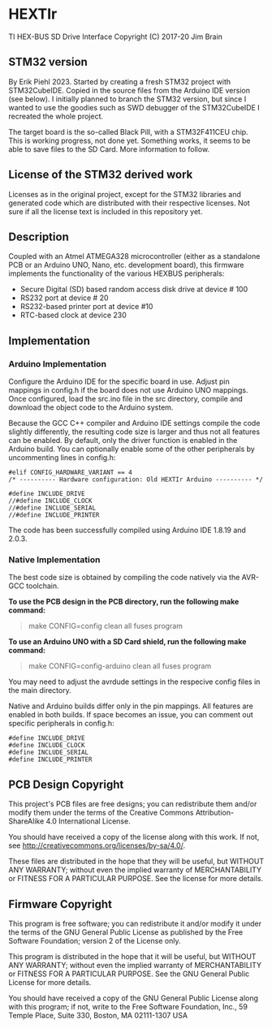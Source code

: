 # HEXTIr
TI HEX-BUS SD Drive Interface
Copyright (C) 2017-20  Jim Brain

## STM32 version
By Erik Piehl 2023.
Started by creating a fresh STM32 project with STM32CubeIDE. Copied in the source files from the Arduino IDE version (see below). I initially planned to branch the STM32 version, but since I wanted to use the goodies such as SWD debugger of the STM32CubeIDE I recreated the whole project.

The target board is the so-called Black Pill, with a STM32F411CEU chip. This is working progress, not done yet. Something works, it seems to be able to save files to the SD Card. More information to follow.

## License of the STM32 derived work
Licenses as in the original project, except for the STM32 libraries and generated code which are distributed with their respective licenses. Not sure if all the license text is included in this repository yet.

## Description
Coupled with an Atmel ATMEGA328 microcontroller (either as a standalone PCB or an 
Arduino UNO, Nano, etc. development board), this firmware implements the functionality
of the various HEXBUS peripherals:

* Secure Digital (SD) based random access disk drive at device # 100
* RS232 port at device # 20
* RS232-based printer port at device #10
* RTC-based clock at device 230

## Implementation
### Arduino Implementation
Configure the Arduino IDE for the specific board in use. Adjust pin mappings in config.h
if the board does not use Arduino UNO mappings.  Once configured, load the 
src.ino file in the src directory, compile and download the object code to the Arduino
system.

Because the GCC C++ compiler and Arduino IDE settings compile the code slightly differently,
the resulting code size is larger and thus not all features can be enabled.  By default, 
only the driver function is enabled in the Arduino build.  You can optionally enable some
of the other peripherals by uncommenting lines in config.h:

```
#elif CONFIG_HARDWARE_VARIANT == 4
/* ---------- Hardware configuration: Old HEXTIr Arduino ---------- */

#define INCLUDE_DRIVE
//#define INCLUDE_CLOCK
//#define INCLUDE_SERIAL
//#define INCLUDE_PRINTER
```

The code has been successfully compiled using Arduino IDE 1.8.19 and 2.0.3.

### Native Implementation
The best code size is obtained by compiling the code natively via the AVR-GCC toolchain.

**To use the PCB design in the PCB directory, run the following make command:**

> make CONFIG=config clean all fuses program

**To use an Arduino UNO with a SD Card shield, run the following make command:**

> make CONFIG=config-arduino clean all fuses program

You may need to adjust the avrdude settings in the respecive config files in the 
main directory.

Native and Arduino builds differ only in the pin mappings.  All features are enabled
in both builds.  If space becomes an issue, you can comment out specific peripherals in config.h:

```
#define INCLUDE_DRIVE
#define INCLUDE_CLOCK
#define INCLUDE_SERIAL
#define INCLUDE_PRINTER
```

## PCB Design Copyright

This project's PCB files are free designs; you can redistribute them 
and/or modify them under the terms of the Creative Commons
Attribution-ShareAlike 4.0 International License.

You should have received a copy of the license along with this
work. If not, see <http://creativecommons.org/licenses/by-sa/4.0/>.

These files are distributed in the hope that they will be useful,
but WITHOUT ANY WARRANTY; without even the implied warranty of
MERCHANTABILITY or FITNESS FOR A PARTICULAR PURPOSE.  See the
license for more details.

## Firmware Copyright

This program is free software; you can redistribute it and/or modify
it under the terms of the GNU General Public License as published by
the Free Software Foundation; version 2 of the License only.

This program is distributed in the hope that it will be useful,
but WITHOUT ANY WARRANTY; without even the implied warranty of
MERCHANTABILITY or FITNESS FOR A PARTICULAR PURPOSE.  See the
GNU General Public License for more details.

You should have received a copy of the GNU General Public License
along with this program; if not, write to the Free Software
Foundation, Inc., 59 Temple Place, Suite 330, Boston, MA  02111-1307  USA